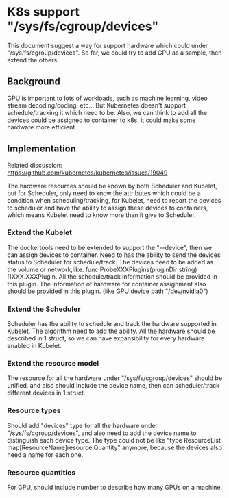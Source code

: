 # K8s support "/sys/fs/cgroup/devices"
This document suggest a way for support hardware which could under "/sys/fs/cgroup/devices". So far, we could try to add GPU as a sample, then extend the others.

## Background
GPU is important to lots of workloads, such as machine learning, video stream decoding/coding, etc... But Kubernetes doesn't support schedule/tracking it which need to be.
Also, we can think to add all the devices could be assigned to container to k8s, it could make some hardware more efficient.

## Implementation
Related discussion:
https://github.com/kubernetes/kubernetes/issues/19049

The hardware resources should be known by both Scheduler and Kubelet, but for Scheduler, only need to know the attributes which could be a condition when scheduling/tracking, for Kubelet, need to report the devices to scheduler and have the ability to assign these devices to containers, which means Kubelet need to know more than it give to Scheduler. 

### Extend the Kubelet
The dockertools need to be extended to support the "--device", then we can assign devices to container.
Need to has the ability to send the devices status to Scheduler for schedule/track.
The devices need to be added as the volume or network,like: func ProbeXXXPlugins(pluginDir string) []XXX.XXXPlugin. All the schedule/track information should be provided in this plugin. The information of hardware for container assignment also should be provided in this plugin. (like GPU device path "/dev/nvidia0")

### Extend the Scheduler

Scheduler has the ability to schedule and track the hardware supported in Kubelet. The algorithm need to add the ability.
All the hardware should be described in 1 struct, so we can have expansibility for every hardware enabled in Kubelet.

### Extend the resource model

The resource for all the hardware under "/sys/fs/cgroup/devices" should be unified, and also should include the device name, then can scheduler/track different devices in 1 struct.

### Resource types

Should add "devices" type for all the hardware under "/sys/fs/cgroup/devices", and also need to add the device name to distinguish each device type. The type could not be like "type ResourceList map[ResourceName]resource.Quantity" anymore, because the devices also need a name for each one. 


### Resource quantities

For GPU, should include number to describe how many GPUs on a machine.



